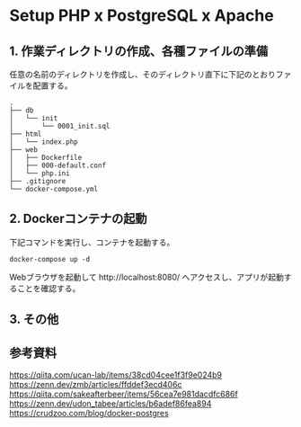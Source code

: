 # Setup PHP x PostgreSQL x Apache

## 1. 作業ディレクトリの作成、各種ファイルの準備

任意の名前のディレクトリを作成し、そのディレクトリ直下に下記のとおりファイルを配置する。
```
.
├── db
│   └── init
│       └── 0001_init.sql
├── html
│   └── index.php
├── web
│   ├── Dockerfile
│   ├── 000-default.conf
│   └── php.ini
├── .gitignore
└── docker-compose.yml
```

## 2. Dockerコンテナの起動

下記コマンドを実行し、コンテナを起動する。
```
docker-compose up -d
```
Webブラウザを起動して http://localhost:8080/ へアクセスし、アプリが起動することを確認する。

## 3. その他

## 参考資料

https://qiita.com/ucan-lab/items/38cd04cee1f3f9e024b9<br>
https://zenn.dev/zmb/articles/ffddef3ecd406c<br>
https://qiita.com/sakeafterbeer/items/56cea7e981dacdfc686f<br>
https://zenn.dev/udon_tabee/articles/b6adef86fea894<br>
https://crudzoo.com/blog/docker-postgres<br>
